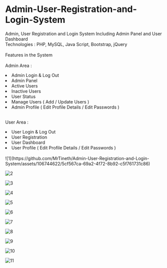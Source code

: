 # Admin-User-Registration-and-Login-System
Admin, User Registration and Login System Including Admin Panel and User Dashboard</br>
Technologies : PHP, MySQL, Java Script, Bootstrap, jQuery
</br>
</br>
Features in the System 
</br>
</br>
Admin Area :

 <li>Admin Login & Log Out</li>
 <li>Admin Panel</li>
 <li>Active Users</li>
 <li>Inactive Users</li>
 <li>User Status</li>
 <li>Manage Users ( Add / Update Users )</li>
 <li>Admin Profile ( Edit Profile Details / Edit Passwords )</li>

</br>

User Area : 

  <li>User Login & Log Out</li>
  <li>User Registration</li>
  <li>User Dashboard </li>
  <li>User Profile ( Edit Profile Details / Edit Passwords )</li>

</br>
![1](https://github.com/MrTineth/Admin-User-Registration-and-Login-System/assets/106744622/5cf567ca-69a2-4f72-8b92-c5f761731c86)
</br>

![2](https://github.com/MrTineth/Admin-User-Registration-and-Login-System/assets/106744622/47a02155-f91e-457a-8eaf-68b2174d7ec2)
</br>

![3](https://github.com/MrTineth/Admin-User-Registration-and-Login-System/assets/106744622/10adc37c-3cee-4555-b96d-90b7b2e9802d)
</br>

![4](https://github.com/MrTineth/Admin-User-Registration-and-Login-System/assets/106744622/0d2ea86b-bb19-4b4d-af7f-a03fc2de6ca8)
</br>

![5](https://github.com/MrTineth/Admin-User-Registration-and-Login-System/assets/106744622/24317b5a-f832-4ec8-a5f5-a3a1a4c9bd4f)
</br>

![6](https://github.com/MrTineth/Admin-User-Registration-and-Login-System/assets/106744622/2ba7d5b4-fbd2-4bbb-81e4-b6c58a0547e4)
</br>

![7](https://github.com/MrTineth/Admin-User-Registration-and-Login-System/assets/106744622/7ac0132d-664b-4c19-9d00-864de6c8fd0d)
</br>

![8](https://github.com/MrTineth/Admin-User-Registration-and-Login-System/assets/106744622/f3543615-6e52-4892-9b6f-dd07428766c9)
</br>

![9](https://github.com/MrTineth/Admin-User-Registration-and-Login-System/assets/106744622/8f38a273-9200-449c-a896-be722dd6efa1)
</br>

![10](https://github.com/MrTineth/Admin-User-Registration-and-Login-System/assets/106744622/949da003-c1f0-48e6-a553-242c387bf19a)
</br>

![11](https://github.com/MrTineth/Admin-User-Registration-and-Login-System/assets/106744622/11b20fc0-fe4c-450c-85c2-725a10a0662f)
